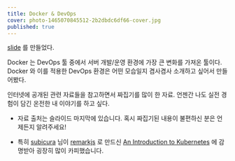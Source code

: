 ```yaml
---
title: Docker & DevOps
cover: photo-1465070845512-2b2dbdc6df66-cover.jpg
published: true
---
```


[slide][slide] 를 만들었다.

Docker 는 DevOps 툴 중에서 서버 개발/운영 환경에 가장 큰 변화를 가져온 툴이다.
Docker 와 이를 적용한 DevOps 환경은 어떤 모습일지 겸사겸사 소개하고 싶어서
만들어봤다.

인터넷에 공개된 관련 자료들을 참고하면서 짜집기를 많이 한 자료. 언젠간 나도 실전
경험이 담긴 온전한 내 이야기를 하고 싶다.

- 자료 출처는 슬라이드 마지막에 있습니다. 혹시 짜집기된 내용이 불편하신 분은
  언제든지 알려주세요!

- 특히 [subicura][subicura] 님이 [remarkjs][remarkjs] 로 만드신 [An Introduction
  to Kubernetes][kube_slide] 에 감명받아 굉장히 많이 카피했습니다.

[subicura]: https://subicura.com/
[slide]: https://aluc.io/slide/docker-devops/
[remarkjs]: https://remarkjs.com/
[kube_slide]: https://subicura.com/remark/kubernetes-intro.html
